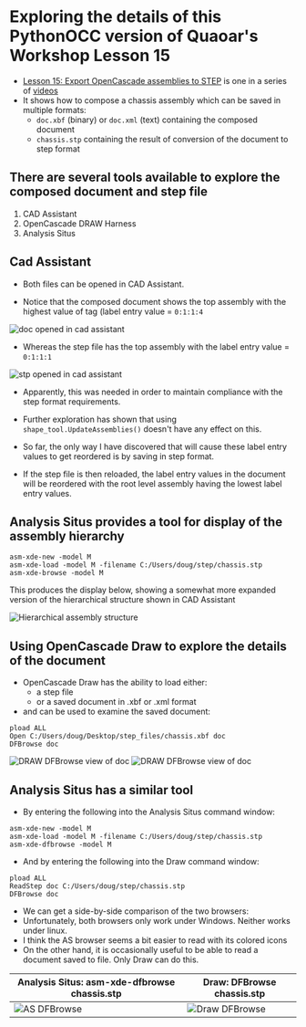 # Exploring the details of this PythonOCC version of Quaoar's Workshop Lesson 15

* [Lesson 15: Export OpenCascade assemblies to STEP](https://www.youtube.com/watch?v=dq2-evewPeA&list=PL_WFkJrQIY2iVVchOPhl77xl432jeNYfQ&index=7) is one in a series of [videos](https://www.youtube.com/playlist?list=PL_WFkJrQIY2iVVchOPhl77xl432jeNYfQ)
* It shows how to compose a chassis assembly which can be saved in multiple formats:
    * `doc.xbf` (binary) or `doc.xml` (text) containing the composed document
    * `chassis.stp` containing the result of conversion of the document to step format

## There are several tools available to explore the composed document and step file

1. CAD Assistant
2. OpenCascade DRAW Harness
3. Analysis Situs

## Cad Assistant

* Both files can be opened in CAD Assistant.

* Notice that the composed document shows the top assembly with the highest value of tag (label entry value = `0:1:1:4`

![doc opened in cad assistant](imgs/doc-cad-assist.png)

* Whereas the step file has the top assembly with the label entry value = `0:1:1:1`

![stp opened in cad assistant](imgs/step-cad-assist.png)

* Apparently, this was needed in order to maintain compliance with the step format requirements.

* Further exploration has shown that using `shape_tool.UpdateAssemblies()` doesn't have any effect on this.

* So far, the only way I have discovered that will cause these label entry values to get reordered is by saving in step format.

* If the step file is then reloaded, the label entry values in the document will be reordered with the root level assembly having the lowest label entry values.

## Analysis Situs provides a tool for display of the assembly hierarchy

```
asm-xde-new -model M
asm-xde-load -model M -filename C:/Users/doug/step/chassis.stp
asm-xde-browse -model M
```
This produces the display below, showing a somewhat more expanded version of the hierarchical structure shown in CAD Assistant

![Hierarchical assembly structure](imgs/as-browse-chassis.png)

## Using OpenCascade Draw to explore the details of the document

* OpenCascade Draw has the ability to load either:
    * a step file
    * or a saved document in .xbf or .xml format
* and can be used to examine the saved document:
```
pload ALL
Open C:/Users/doug/Desktop/step_files/chassis.xbf doc
DFBrowse doc
```

![DRAW DFBrowse view of doc](imgs/chassis_doc_top.png)
![DRAW DFBrowse view of doc](imgs/chassis_doc_bot.png)

## Analysis Situs has a similar tool

* By entering the following into the Analysis Situs command window:
```
asm-xde-new -model M
asm-xde-load -model M -filename C:/Users/doug/step/chassis.stp
asm-xde-dfbrowse -model M
```
* And by entering the following into the Draw command window:
```
pload ALL
ReadStep doc C:/Users/doug/step/chassis.stp
DFBrowse doc
```
* We can get a side-by-side comparison of the two browsers:
* Unfortunately, both browsers only work under Windows. Neither works under linux.
* I think the AS browser seems a bit easier to read with its colored icons
* On the other hand, it is occasionally useful to be able to read a document saved to file. Only Draw can do this.

Analysis Situs: asm-xde-dfbrowse chassis.stp | Draw: DFBrowse chassis.stp
------------------- | ---------------------------
![AS DFBrowse](imgs/as-dfb-chassis.png) | ![Draw DFBrowse](imgs/draw-dfb-chassis.png)

